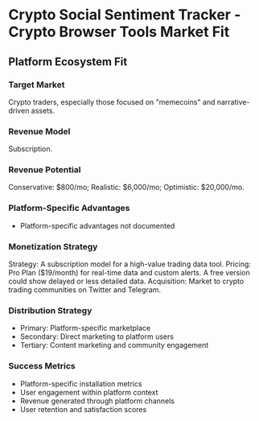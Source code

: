 # Crypto Social Sentiment Tracker - Crypto Browser Tools Market Fit

## Platform Ecosystem Fit

### Target Market
Crypto traders, especially those focused on "memecoins" and narrative-driven assets.

### Revenue Model
Subscription.

### Revenue Potential
Conservative: $800/mo; Realistic: $6,000/mo; Optimistic: $20,000/mo.

### Platform-Specific Advantages
- Platform-specific advantages not documented

### Monetization Strategy
Strategy: A subscription model for a high-value trading data tool. Pricing: Pro Plan ($19/month) for real-time data and custom alerts. A free version could show delayed or less detailed data. Acquisition: Market to crypto trading communities on Twitter and Telegram.

### Distribution Strategy
- Primary: Platform-specific marketplace
- Secondary: Direct marketing to platform users
- Tertiary: Content marketing and community engagement

### Success Metrics
- Platform-specific installation metrics
- User engagement within platform context
- Revenue generated through platform channels
- User retention and satisfaction scores
